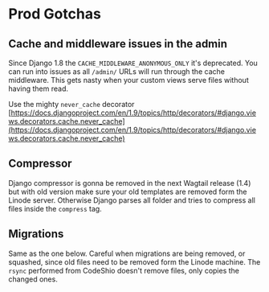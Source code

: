 # Prod Gotchas

## Cache and middleware issues in the admin

Since Django 1.8 the `CACHE_MIDDLEWARE_ANONYMOUS_ONLY` it's deprecated. You can run into issues as all `/admin/` URLs will run through the cache middleware. This gets nasty when your custom views serve files without having them read.

Use the mighty `never_cache` decorator [https://docs.djangoproject.com/en/1.9/topics/http/decorators/#django.views.decorators.cache.never_cache](https://docs.djangoproject.com/en/1.9/topics/http/decorators/#django.views.decorators.cache.never_cache)

## Compressor

Django compressor is gonna be removed in the next Wagtail release (1.4) but with old version make sure your old templates are removed form the Linode server. Otherwise Django parses all folder and tries to compress all files inside the `compress` tag.

## Migrations

Same as the one below. Careful when migrations are being removed, or squashed, since old files need to be removed form the Linode machine. The `rsync` performed from CodeShio doesn't remove files, only copies the changed ones.